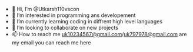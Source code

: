 - 👋 Hi, I’m @Utkarsh110vscon
- 👀 I’m interested in programming ans developement
- 🌱 I’m currently learning coding in diffrent high level languages
- 💞️ I’m looking to collaborate on new projects
- 📫 How to reach me uk10234567@gmail.com/uk797978@gmail.com are my email you can reach me here
